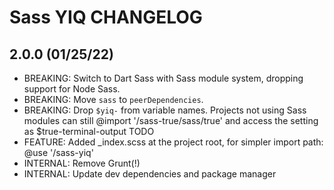 # Sass YIQ CHANGELOG

## 2.0.0 (01/25/22)

- BREAKING: Switch to Dart Sass with Sass module system, dropping support for Node Sass.
- BREAKING: Move `sass` to `peerDependencies`.
- BREAKING: Drop `$yiq-` from variable names. Projects not using Sass modules can still @import '<path>/sass-true/sass/true' and access the setting as $true-terminal-output TODO
- FEATURE: Added \_index.scss at the project root, for simpler import path: @use '<path>/sass-yiq'
- INTERNAL: Remove Grunt(!)
- INTERNAL: Update dev dependencies and package manager
